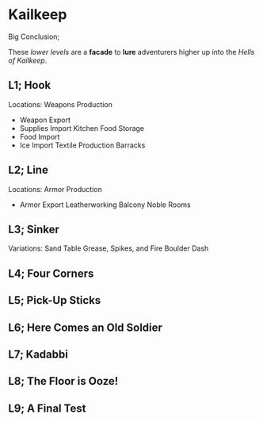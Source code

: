 # Kailkeep
Big Conclusion;

These *lower levels* are a **facade** to **lure** adventurers higher up into the *Hells of Kailkeep*.



## L1; Hook
Locations:
Weapons Production
- Weapon Export
- Supplies Import
Kitchen
Food Storage
- Food Import
- Ice Import
Textile Production
Barracks

## L2; Line
Locations:
Armor Production
- Armor Export
Leatherworking
Balcony
Noble Rooms
## L3; Sinker
Variations:
Sand Table
Grease, Spikes, and Fire
Boulder Dash
## L4; Four Corners
## L5; Pick-Up Sticks
## L6; Here Comes an Old Soldier
## L7; Kadabbi
## L8; The Floor is Ooze!
## L9; A Final Test